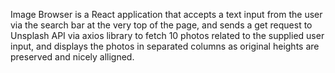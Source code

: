 Image Browser is a React application that accepts a text input from the user via the search bar at the very top of the page, and sends a get request to Unsplash API via axios library to fetch 10 photos related to the supplied user input, and displays the photos in separated columns as original heights are preserved and nicely alligned.
